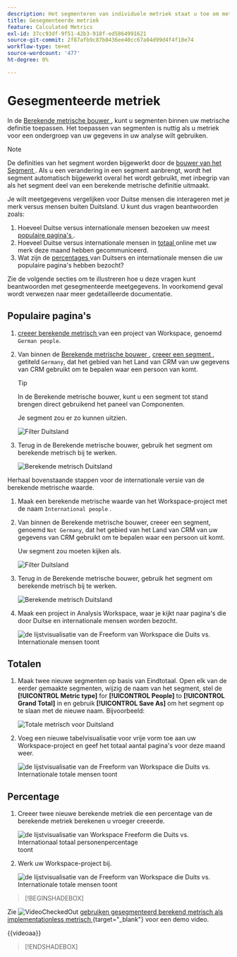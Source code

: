 ```yaml
---
description: Het segmenteren van individuele metriek staat u toe om metrische vergelijkingen binnen het zelfde rapport te maken.
title: Gesegmenteerde metriek
feature: Calculated Metrics
exl-id: 37cc93df-9f51-42b3-918f-ed5864991621
source-git-commit: 2f87afb9c87b0436ee40cc67a04d99d4f4f10e74
workflow-type: tm+mt
source-wordcount: '477'
ht-degree: 0%

---
```


# Gesegmenteerde metriek

In de [ Berekende metrische bouwer ](cm-build-metrics.md#definition-builder), kunt u segmenten binnen uw metrische definitie toepassen. Het toepassen van segmenten is nuttig als u metriek voor een ondergroep van uw gegevens in uw analyse wilt gebruiken.

>[!NOTE]
>
>De definities van het segment worden bijgewerkt door de [ bouwer van het Segment ](/help/components/filters/filter-builder.md). Als u een verandering in een segment aanbrengt, wordt het segment automatisch bijgewerkt overal het wordt gebruikt, met inbegrip van als het segment deel van een berekende metrische definitie uitmaakt.
>

Je wilt meetgegevens vergelijken voor Duitse mensen die interageren met je merk versus mensen buiten Duitsland. U kunt dus vragen beantwoorden zoals:

1. Hoeveel Duitse versus internationale mensen bezoeken uw meest [ populaire pagina&#39;s ](#popular-pages).
1. Hoeveel Duitse versus internationale mensen in [ totaal ](#totals) online met uw merk deze maand hebben gecommuniceerd.
1. Wat zijn de [ percentages ](#percentages) van Duitsers en internationale mensen die uw populaire pagina&#39;s hebben bezocht?

Zie de volgende secties om te illustreren hoe u deze vragen kunt beantwoorden met gesegmenteerde meetgegevens. In voorkomend geval wordt verwezen naar meer gedetailleerde documentatie.

## Populaire pagina&#39;s

1. [ creeer berekende metrisch ](cm-workflow.md) van een project van Workspace, genoemd `German people`.
1. Van binnen de [ Berekende metrische bouwer ](cm-build-metrics.md), [ creeer een segment ](/help/components/filters/filter-builder.md), getiteld `Germany`, dat het gebied van het Land van CRM van uw gegevens van CRM gebruikt om te bepalen waar een persoon van komt.

   >[!TIP]
   >
   >In de Berekende metrische bouwer, kunt u een segment tot stand brengen direct gebruikend het paneel van Componenten.
   >   

   Je segment zou er zo kunnen uitzien.

   ![ Filter Duitsland ](assets/filter-germany.png)

1. Terug in de Berekende metrische bouwer, gebruik het segment om berekende metrisch bij te werken.

   ![ Berekende metrisch Duitsland ](assets/calculated-metric-germany.png)

Herhaal bovenstaande stappen voor de internationale versie van de berekende metrische waarde.

1. Maak een berekende metrische waarde van het Workspace-project met de naam `International people` .
1. Van binnen de Berekende metrische bouwer, creeer een segment, genoemd `Not Germany`, dat het gebied van het Land van CRM van uw gegevens van CRM gebruikt om te bepalen waar een persoon uit komt.

   Uw segment zou moeten kijken als.

   ![ Filter Duitsland ](assets/filter-not-germany.png)

1. Terug in de Berekende metrische bouwer, gebruik het segment om berekende metrisch bij te werken.

   ![ Berekende metrisch Duitsland ](assets/calculated-metric-notgermany.png)


1. Maak een project in Analysis Workspace, waar je kijkt naar pagina&#39;s die door Duitse en internationale mensen worden bezocht.

   ![ de lijstvisualisatie van de Freeform van Workspace die Duits vs. Internationale mensen toont ](assets/workspace-german-vs-international.png)


## Totalen

1. Maak twee nieuwe segmenten op basis van Eindtotaal. Open elk van de eerder gemaakte segmenten, wijzig de naam van het segment, stel de **[!UICONTROL Metric type]** for **[!UICONTROL People]** to **[!UICONTROL Grand Total]** in en gebruik **[!UICONTROL Save As]** om het segment op te slaan met de nieuwe naam. Bijvoorbeeld:

   ![ Totale metrisch voor Duitsland ](assets/calculated-metric-germany-total.png)

1. Voeg een nieuwe tabelvisualisatie voor vrije vorm toe aan uw Workspace-project en geef het totaal aantal pagina&#39;s voor deze maand weer.

   ![ de lijstvisualisatie van de Freeform van Workspace die Duits vs. Internationale totale mensen toont ](assets/workspace-german-vs-international-totals.png)


## Percentage

1. Creeer twee nieuwe berekende metriek die een percentage van de berekende metriek berekenen u vroeger creeerde.

   ![ de lijstvisualisatie van Workspace Freeform die Duits vs. Internationaal totaal personenpercentage ](assets/calculated-metric-germany-total-percentage.png) toont


1. Werk uw Workspace-project bij.

   ![ de lijstvisualisatie van de Freeform van Workspace die Duits vs. Internationale totale mensen toont ](assets/workspace-german-vs-international-totals-percentage.png)



>[!BEGINSHADEBOX]

Zie ![ VideoCheckedOut ](/help/assets/icons/VideoCheckedOut.svg) [ gebruiken gesegmenteerd berekend metrisch als implementationless metrisch ](https://video.tv.adobe.com/v/25407?quality=12&learn=on){target="_blank"} voor een demo video.

{{videoaa}}

>[!ENDSHADEBOX]

